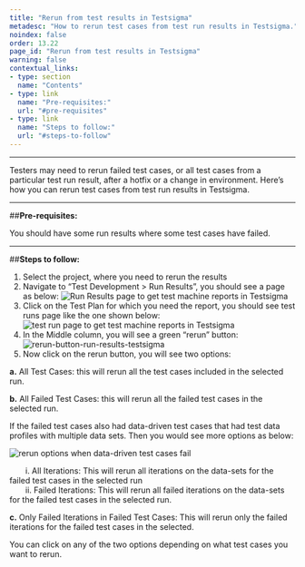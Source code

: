```yaml
---
title: "Rerun from test results in Testsigma"
metadesc: "How to rerun test cases from test run results in Testsigma."
noindex: false
order: 13.22
page_id: "Rerun from test results in Testsigma"
warning: false
contextual_links:
- type: section
  name: "Contents"
- type: link
  name: "Pre-requisites:"
  url: "#pre-requisites"
- type: link
  name: "Steps to follow:"
  url: "#steps-to-follow"
---
```


---

Testers may need to rerun failed test cases, or all test cases from a particular test run result, after a hotfix or a change in environment. Here’s how you can rerun test cases from test run results in Testsigma.

---
##**Pre-requisites:**

You should have some run results where some test cases have failed.

---
##**Steps to follow:**

1. Select the project, where you need to rerun the results
2. Navigate to “Test Development > Run Results”, you should see a page as below:
   ![Run Results page to get test machine reports in Testsigma](https://s3.amazonaws.com/static-docs.testsigma.com/new_images/reports/runs/rerun/run-results-page-to-get-test-machine-reports-testsigma.png)
3. Click on the Test Plan for which you need the report, you should see test runs page like the one shown below:
   ![test run page to get test machine reports in Testsigma](https://docs.testsigma.com/images/rerun/test-run-page-to-get-test-machine-reports-rerun-testsigma.png)
4. In the Middle column, you will see a green “rerun” button:
   ![rerun-button-run-results-testsigma](https://docs.testsigma.com/images/rerun/rerun-button-run-results-testsigma.png)
5. Now click on the rerun button, you will see two options: 

  **a.** All Test Cases: this will rerun  all the test cases included in the selected run.

  **b.** All Failed Test Cases: this will rerun all the failed test cases  in the selected run.

  If the failed test cases also had data-driven test cases that had test data profiles with multiple data sets. Then you would see  more options as below:

![rerun options when data-driven test cases fail](https://s3.amazonaws.com/static-docs.testsigma.com/new_images/reports/runs/rerun/rerun-options-when-data-driven-test-cases-fail.png)

&emsp;&emsp;i. All Iterations: This will rerun all iterations on the data-sets for the failed test cases in the selected run<br>
&emsp;&emsp;ii. Failed Iterations: This will rerun all failed iterations on the data-sets for the failed test cases in the selected run.<br>

 **c.** Only Failed Iterations in Failed Test Cases: This will rerun only the failed iterations for the failed test cases in the selected.<br>



 You can click on any of the two options depending on what test cases you want to rerun.
   
